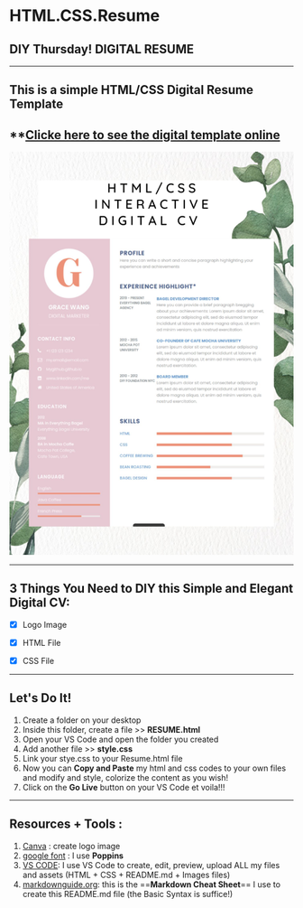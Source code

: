 # HTML.CSS.Resume

## DIY Thursday! **DIGITAL RESUME**
---
## This is a simple HTML/CSS Digital Resume Template
**[Clicke here to see the digital template online](https://www.example.com)
---

![alt text](HTML.CSS%20CV%20Template.jpg)

---
## 3 Things You Need to DIY this Simple and Elegant Digital CV:

- [X] Logo Image
- [X] HTML File
- [X] CSS File


---
## Let's Do It!
1. Create a folder on your desktop
1. Inside this folder, create a file >> **RESUME.html**
1. Open your VS Code and open the folder you created
1. Add another file >> **style.css**
1. Link your stye.css to your Resume.html file
1. Now you can **Copy and Paste** my html and css codes to your own files and modify and style, colorize the content as you wish!
1. Click on the **Go Live** button on your VS Code et voila!!!


---

## Resources + Tools :
1. 	[Canva](https://www.canva.com) : create logo image 
1. [google font](https://fonts.google.com/) : I use **Poppins**
1. [VS CODE](https://code.visualstudio.com/): I use VS Code to create, edit, preview, upload ALL my files and assets (HTML + CSS + README.md + Images files)
1. [markdownguide.org](https://www.markdownguide.org/cheat-sheet/): this is the ==**Markdown Cheat Sheet**== I use to create this README.md file (the Basic Syntax is suffice!)






